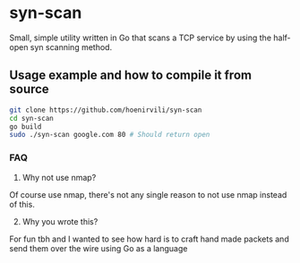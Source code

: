 # syn-scan

Small, simple utility written in Go that scans a TCP service by using the half-open syn scanning method.

## Usage example and how to compile it from source

```bash
git clone https://github.com/hoenirvili/syn-scan
cd syn-scan
go build
sudo ./syn-scan google.com 80 # Should return open
```

### FAQ

1) Why not use nmap?

Of course use nmap, there's not any single reason to not use nmap instead of this.

2) Why you wrote this?

For fun tbh and I wanted to see how hard is to craft hand made packets and send them over the wire using Go as a language
